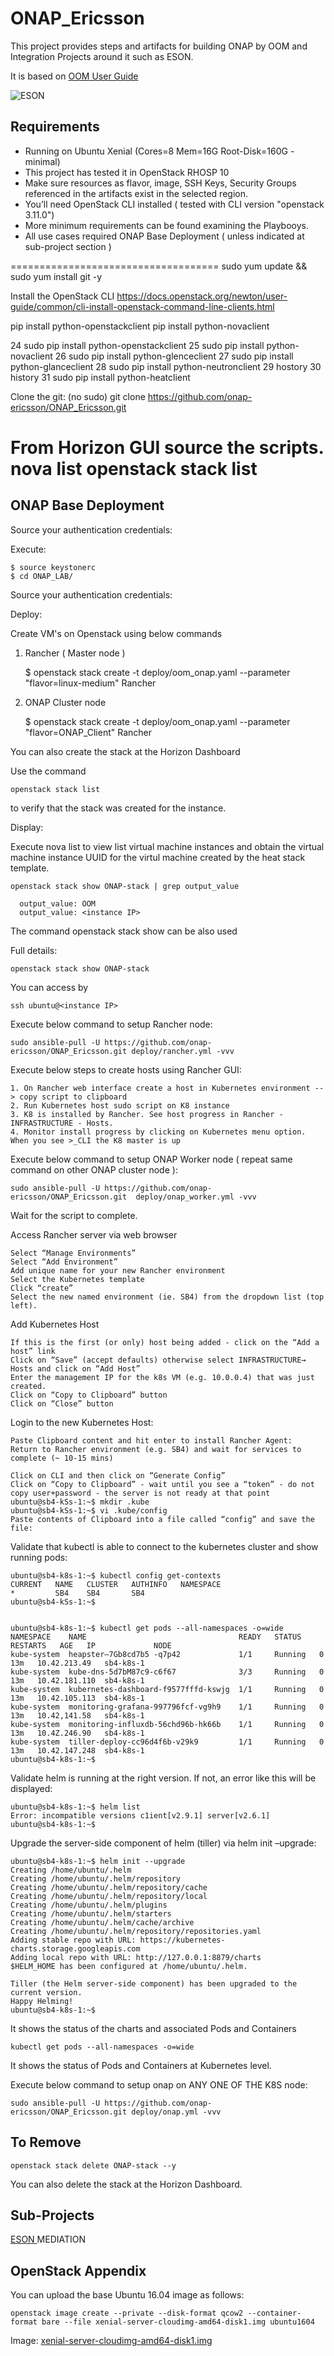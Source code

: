 # ONAP_Ericsson
This project provides steps and artifacts for building ONAP by OOM and Integration Projects around it such as ESON.

It is based on [ OOM User Guide ](http://onap.readthedocs.io/en/latest/submodules/oom.git/docs/oom_user_guide.html)
 
 
![ESON](https://github.com/moffzilla/ONAP_LAB/blob/master/media/OOM_ONAP_Single.png)

 
## Requirements

- Running on Ubuntu Xenial (Cores=8 Mem=16G Root-Disk=160G - minimal)
- This project has tested it in OpenStack RHOSP 10 
- Make sure resources as flavor, image, SSH Keys, Security Groups referenced in the artifacts exist in the selected region.
- You’ll need OpenStack CLI installed ( tested with CLI version "openstack 3.11.0")
- More minimum requirements can be found examining the Playbooys.
- All use cases required ONAP Base Deployment ( unless indicated at sub-project section )

====================================
sudo yum update && sudo yum install git -y

Install the OpenStack CLI
https://docs.openstack.org/newton/user-guide/common/cli-install-openstack-command-line-clients.html

pip install python-openstackclient
pip install python-novaclient

   24  sudo pip install python-openstackclient
   25  sudo pip install python-novaclient
   26  sudo pip install python-glenceclient
   27  sudo pip install python-glanceclient
   28  sudo pip install python-neutronclient
   29  hostory
   30  history
   31  sudo pip install python-heatclient
   
Clone the git:
(no sudo) git clone https://github.com/onap-ericsson/ONAP_Ericsson.git 

From Horizon GUI source the scripts. 
nova list
openstack stack list
=========================================
## ONAP Base Deployment

Source your authentication credentials:

Execute:

	$ source keystonerc
  	$ cd ONAP_LAB/
Source your authentication credentials:

Deploy:

Create VM's on Openstack using below commands 

1) Rancher ( Master node )

	$ openstack stack create -t deploy/oom_onap.yaml  --parameter "flavor=linux-medium" Rancher

2) ONAP Cluster node 

	$ openstack stack create -t deploy/oom_onap.yaml  --parameter "flavor=ONAP_Client" Rancher

  
You can also create the stack at the Horizon Dashboard

Use the command 

	openstack stack list 

to verify that the stack was created for the instance.

Display:

Execute nova list to view list virtual machine instances and obtain the virtual machine instance UUID for the virtul machine created by the heat stack template.

        
    openstack stack show ONAP-stack | grep output_value

	  output_value: OOM
	  output_value: <instance IP> 

The command openstack stack show <instance UUID> can be also used

Full details:

	openstack stack show ONAP-stack

You can access by 

	ssh ubuntu@<instance IP>

Execute below command to setup Rancher node:

	sudo ansible-pull -U https://github.com/onap-ericsson/ONAP_Ericsson.git deploy/rancher.yml -vvv

Execute below steps to create hosts using Rancher GUI:
       
    1. On Rancher web interface create a host in Kubernetes environment --> copy script to clipboard
	2. Run Kubernetes host sudo script on K8 instance
	3. K8 is installed by Rancher. See host progress in Rancher - INFRASTRUCTURE - Hosts.
	4. Monitor install progress by clicking on Kubernetes menu option. When you see >_CLI the K8 master is up

Execute below command to setup ONAP Worker node ( repeat same command on other ONAP cluster node ):

	sudo ansible-pull -U https://github.com/onap-ericsson/ONAP_Ericsson.git  deploy/onap_worker.yml -vvv

Wait for the script to complete.

Access Rancher server via web browser
	
	Select “Manage Environments”
	Select “Add Environment”
	Add unique name for your new Rancher environment
	Select the Kubernetes template
	Click “create”
	Select the new named environment (ie. SB4) from the dropdown list (top left).


Add Kubernetes Host

	If this is the first (or only) host being added - click on the “Add a host” link
	Click on “Save” (accept defaults) otherwise select INFRASTRUCTURE→ Hosts and click on “Add Host”
	Enter the management IP for the k8s VM (e.g. 10.0.0.4) that was just created.
	Click on “Copy to Clipboard” button
	Click on “Close” button

Login to the new Kubernetes Host:

	Paste Clipboard content and hit enter to install Rancher Agent:
	Return to Rancher environment (e.g. SB4) and wait for services to complete (~ 10-15 mins)

	Click on CLI and then click on “Generate Config”
	Click on “Copy to Clipboard” - wait until you see a “token” - do not copy user+password - the server is not ready at that point
	ubuntu@sb4-kSs-1:~$ mkdir .kube
	ubuntu@sb4-kSs-1:~$ vi .kube/config
	Paste contents of Clipboard into a file called “config” and save the file:

Validate that kubectl is able to connect to the kubernetes cluster  and show running pods:

	ubuntu@sb4-k8s-1:~$ kubectl config get-contexts
	CURRENT   NAME   CLUSTER   AUTHINFO   NAMESPACE
	*         SB4    SB4       SB4
	ubuntu@sb4-kSs-1:~$


	ubuntu@sb4-k8s-1:~$ kubectl get pods --all-namespaces -o=wide
	NAMESPACE    NAME                                  READY   STATUS    RESTARTS   AGE   IP             NODE
	kube-system  heapster—7Gb8cd7b5 -q7p42             1/1     Running   0          13m   10.42.213.49   sb4-k8s-1
	kube-system  kube-dns-5d7bM87c9-c6f67              3/3     Running   0          13m   10.42.181.110  sb4-k8s-1
	kube-system  kubernetes-dashboard-f9577fffd-kswjg  1/1     Running   0          13m   10.42.105.113  sb4-k8s-1
	kube-system  monitoring-grafana-997796fcf-vg9h9    1/1     Running   0          13m   10.42,141.58   sb4-k8s-1
	kube-system  monitoring-influxdb-56chd96b-hk66b    1/1     Running   0          13m   10.4Z.246.90   sb4-k8s-1
	kube-system  tiller-deploy-cc96d4f6b-v29k9         1/1     Running   0          13m   10.42.147.248  sb4-k8s-1
	ubuntu@sb4-k8s-1:~$

Validate helm is running at the right version. If not, an error like this will be displayed:

	ubuntu@sb4-k8s-1:~$ helm list
	Error: incompatible versions c1ient[v2.9.1] server[v2.6.1]
	ubuntu@sb4-k8s-1:~$

Upgrade the server-side component of helm (tiller) via helm init –upgrade:

	ubuntu@sb4-k8s-1:~$ helm init --upgrade
	Creating /home/ubuntu/.helm
	Creating /home/ubuntu/.helm/repository
	Creating /home/ubuntu/.helm/repository/cache
	Creating /home/ubuntu/.helm/repository/local
	Creating /home/ubuntu/.helm/plugins
	Creating /home/ubuntu/.helm/starters
	Creating /home/ubuntu/.helm/cache/archive
	Creating /home/ubuntu/.helm/repository/repositories.yaml
	Adding stable repo with URL: https://kubernetes-charts.storage.googleapis.com
	Adding local repo with URL: http://127.0.0.1:8879/charts
	$HELM_HOME has been configured at /home/ubuntu/.helm.

	Tiller (the Helm server-side component) has been upgraded to the current version.
	Happy Helming!
	ubuntu@sb4-k8s-1:~$


It shows the status of the charts and associated Pods and Containers

	kubectl get pods --all-namespaces -o=wide

It shows the status of Pods and Containers at Kubernetes level.

Execute below command to setup onap on ANY ONE OF THE K8S node:

	sudo ansible-pull -U https://github.com/onap-ericsson/ONAP_Ericsson.git deploy/onap.yml -vvv

## To Remove

	openstack stack delete ONAP-stack --y
	
You can also delete the stack at the Horizon Dashboard.

## Sub-Projects

[ ESON ](https://github.com/moffzilla/ONAP_LAB/tree/master/eson)
MEDIATION

## OpenStack Appendix


You can upload the base Ubuntu 16.04 image as follows:

	openstack image create --private --disk-format qcow2 --container-format bare --file xenial-server-cloudimg-amd64-disk1.img ubuntu1604
	
Image: [ xenial-server-cloudimg-amd64-disk1.img ](http://cloud-images.ubuntu.com/xenial/current/xenial-server-cloudimg-amd64-disk1.img) 

